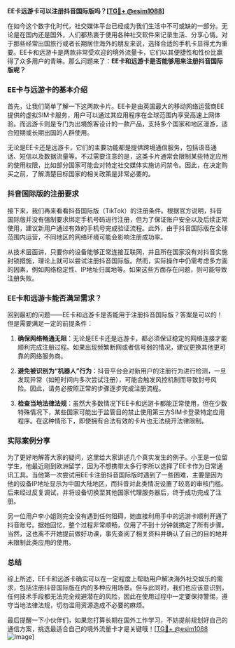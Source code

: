**EE卡远游卡可以注册抖音国际版吗？[[TG💪+ @esim1088](https://t.me/s/esim1088)]**

在如今这个数字化时代，社交媒体平台已经成为我们生活中不可或缺的一部分。无论是在国内还是国外，人们都热衷于使用各种社交软件来记录生活、分享心情。对于那些经常出国旅行或者长期居住海外的朋友来说，选择合适的手机卡显得尤为重要。EE卡和远游卡是两款非常受欢迎的境外流量卡，它们以其便捷性和性价比赢得了众多用户的青睐。那么问题来了：**EE卡和远游卡是否能够用来注册抖音国际版呢？**

### EE卡与远游卡的基本介绍

首先，让我们简单了解一下这两款卡片。EE卡是由英国最大的移动网络运营商EE提供的虚拟SIM卡服务，用户可以通过其应用程序在全球范围内享受高速上网体验。而远游卡则是专门为出境旅客设计的一款产品，支持多个国家和地区漫游，适合短期或长期出国的人群使用。

无论是EE卡还是远游卡，它们的主要功能都是提供跨境通信服务，包括语音通话、短信以及数据流量等。不过需要注意的是，这类卡片通常会限制某些特定应用的使用权限，比如部分国家可能会对特定社交媒体实施访问禁令。因此，在决定购买之前，了解清楚目标国家的相关政策是非常必要的。

### 抖音国际版的注册要求

接下来，我们再来看看抖音国际版（TikTok）的注册条件。根据官方说明，抖音国际版并没有强制要求绑定手机号码进行注册，但为了保证账户安全以及后续正常使用，建议新用户通过有效的手机号完成验证流程。此外，由于抖音国际版在全球范围内运营，不同地区的网络环境可能会影响注册成功率。

从技术层面讲，只要你的设备能够正常连接互联网，并且所在国家没有对抖音实施封锁措施，理论上就可以尝试注册抖音国际版。然而，实际操作中仍需考虑多方面的因素，例如网络稳定性、IP地址归属地等。如果这些方面存在问题，则可能导致注册失败。

### EE卡和远游卡能否满足需求？

回到最初的问题——EE卡和远游卡是否能用于注册抖音国际版？答案是可以的！但是需要满足一定的前提条件：

1. **确保网络畅通无阻**：无论是EE卡还是远游卡，都必须保证稳定的网络连接才能顺利完成注册过程。如果出现频繁断网或者信号弱的情况，建议更换其他更可靠的网络服务商。
   
2. **避免被识别为“机器人”行为**：抖音平台会对新用户的注册行为进行检测，一旦发现异常（如短时间内多次尝试注册），可能会触发风控机制而导致封号风险。因此，请务必按照正常的步骤逐步完成注册流程。

3. **检查当地法律法规**：虽然大多数情况下EE卡和远游卡都能正常使用，但在少数特殊情况下，某些国家可能出于监管目的禁止使用第三方SIM卡登录特定应用程序。在这种情形下，即使拥有合法有效的卡片也无法绕开法律限制。

### 实际案例分享

为了更好地解答大家的疑问，这里给大家讲述几个真实发生的例子。小王是一位留学生，他最近刚到欧洲留学，因为不想携带太多行李所以选择了EE卡作为日常通讯工具。当他第一次尝试用EE卡注册抖音国际版时遇到了一些困难，主要是因为他的设备IP地址显示为中国大陆地区，而抖音对此类情况设置了较高的审核门槛。后来经过反复调试，并将设备切换至其他国家代理服务器后，终于成功完成了注册。

另一位用户李小姐则完全没有遇到任何阻碍，她直接利用手中的远游卡顺利开通了抖音账号。据她回忆，整个过程非常顺畅，仅用了不到十分钟就搞定了所有步骤。当然，这也离不开她提前做好功课，事先查阅了相关资料并确认了自己的目的地并未限制此类应用的使用。

### 总结

综上所述，EE卡和远游卡确实可以在一定程度上帮助用户解决海外社交娱乐的需求，包括注册抖音国际版在内的多种应用场景。但与此同时，我们也应该意识到，任何技术手段都无法完全规避潜在的风险，因此在使用过程中一定要保持警惕，遵守当地法律法规，切勿滥用资源造成不必要的麻烦。

最后提醒一下小伙伴们，如果您打算长期在国外工作学习，不妨提前规划好自己的通信方案，挑选最适合自己的境外流量卡才是关键哦！[[TG💪+ @esim1088](https://t.me/s/esim1088) ![Image](https://i.postimg.cc/4NQfJmqS/Snipaste-2025-05-13-00-14-12.png)]
